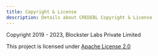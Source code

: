 ```yaml
---
title: Copyright & License
description: Details about CREDEBL Copyright & License
---
```


Copyright 2019 - 2023, Blockster Labs Private Limited

This project is licensed under [Apache License 2.0](https://github.com/credebl/platform/blob/main/LICENSE)
